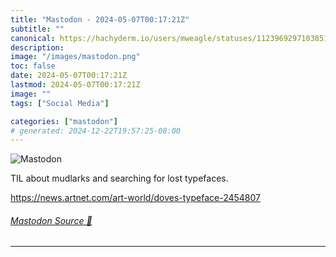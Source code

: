 ```yaml
---
title: "Mastodon - 2024-05-07T00:17:21Z"
subtitle: ""
canonical: https://hachyderm.io/users/mweagle/statuses/112396929710385125
description:
image: "/images/mastodon.png"
toc: false
date: 2024-05-07T00:17:21Z
lastmod: 2024-05-07T00:17:21Z
image: ""
tags: ["Social Media"]

categories: ["mastodon"]
# generated: 2024-12-22T19:57:25-08:00
---
```

![Mastodon](/images/mastodon.png)

<p>TIL about mudlarks and searching for lost typefaces. </p><p><a href="https://news.artnet.com/art-world/doves-typeface-2454807" target="_blank" rel="nofollow noopener noreferrer" translate="no"><span class="invisible">https://</span><span class="ellipsis">news.artnet.com/art-world/dove</span><span class="invisible">s-typeface-2454807</span></a></p>


###### [Mastodon Source 🐘](https://hachyderm.io/@mweagle/112396929710385125)

___
